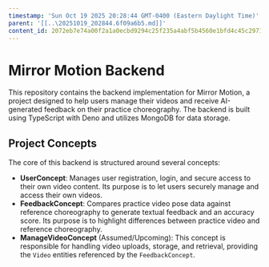 ```yaml
---
timestamp: 'Sun Oct 19 2025 20:28:44 GMT-0400 (Eastern Daylight Time)'
parent: '[[..\20251019_202844.6f09a6b5.md]]'
content_id: 2072eb7e74a00f2a1a0ecbd9294c25f235a4abf5b4560e1bfd4c45c29715deef
---
```


# Mirror Motion Backend

This repository contains the backend implementation for Mirror Motion, a project designed to help users manage their videos and receive AI-generated feedback on their practice choreography. The backend is built using TypeScript with Deno and utilizes MongoDB for data storage.

## Project Concepts

The core of this backend is structured around several concepts:

* **UserConcept**: Manages user registration, login, and secure access to their own video content. Its purpose is to let users securely manage and access their own videos.
* **FeedbackConcept**: Compares practice video pose data against reference choreography to generate textual feedback and an accuracy score. Its purpose is to highlight differences between practice video and reference choreography.
* **ManageVideoConcept** (Assumed/Upcoming): This concept is responsible for handling video uploads, storage, and retrieval, providing the `Video` entities referenced by the `FeedbackConcept`.
